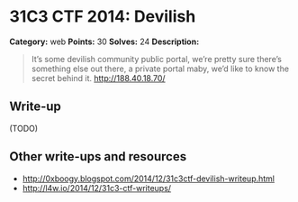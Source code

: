 # 31C3 CTF 2014: Devilish

**Category:** web
**Points:** 30
**Solves:** 24
**Description:**

> It’s some devilish community public portal, we’re pretty sure there’s something else out there, a private portal maby, we’d like to know the secret behind it.
> <http://188.40.18.70/>

## Write-up

(TODO)

## Other write-ups and resources

* <http://0xboogy.blogspot.com/2014/12/31c3ctf-devilish-writeup.html>
* <http://l4w.io/2014/12/31c3-ctf-writeups/>
